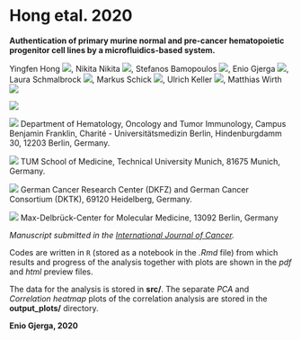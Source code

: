 # Hong etal. 2020

**Authentication of primary murine normal and pre-cancer hematopoietic progenitor cell lines by a microfluidics-based system.** 

Yingfen Hong <img src="https://latex.codecogs.com/svg.latex?\Large&space;^{1,2}"/>, Nikita Nikita <img src="https://latex.codecogs.com/svg.latex?\Large&space;^{1,2}"/>, Stefanos Bamopoulos <img src="https://latex.codecogs.com/svg.latex?\Large&space;^{1}"/>, Enio Gjerga <img src="https://latex.codecogs.com/svg.latex?\Large&space;^{1}"/>, Laura Schmalbrock <img src="https://latex.codecogs.com/svg.latex?\Large&space;^{1}"/>, Markus Schick <img src="https://latex.codecogs.com/svg.latex?\Large&space;^{1}"/>, Ulrich Keller <img src="https://latex.codecogs.com/svg.latex?\Large&space;^{1,3,4}"/>, Matthias Wirth <img src="https://latex.codecogs.com/svg.latex?\Large&space;^{1}"/>

<img src="https://latex.codecogs.com/svg.latex?\Large&space;Yingfen Hong^{1,2}, Nikita Nikita^{1,2}, Stefanos Bamopoulos^1, Enio Gjerga^1, Laura Schmalbrock^1, Markus Schick^1, Ulrich Keller^{1,3,4}, Matthias Wirth^1"/>

<img src="https://latex.codecogs.com/svg.latex?\Large&space;^1"/> Department of Hematology, Oncology and Tumor Immunology, Campus Benjamin Franklin, Charité - Universitätsmedizin Berlin, Hindenburgdamm 30, 12203 Berlin, Germany.

<img src="https://latex.codecogs.com/svg.latex?\Large&space;^2"/> TUM School of Medicine, Technical University Munich, 81675 Munich, Germany.

<img src="https://latex.codecogs.com/svg.latex?\Large&space;^3"/> German Cancer Research Center (DKFZ) and German Cancer Consortium (DKTK), 69120 Heidelberg, Germany.

<img src="https://latex.codecogs.com/svg.latex?\Large&space;^4"/> Max-Delbrück-Center for Molecular Medicine, 13092 Berlin, Germany

*Manuscript submitted in the [International Journal of Cancer](https://onlinelibrary.wiley.com/journal/10970215).*

Codes are written in ```R``` (stored as a notebook in the *.Rmd* file) from which results and progress of the analysis together with plots are shown in the *pdf* and *html* preview files. 

The data for the analysis is stored in **src/**.
The separate *PCA* and *Correlation heatmap* plots of the correlation analysis are stored in the **output_plots/** directory.

**Enio Gjerga, 2020**
